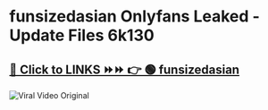 
 # funsizedasian Onlyfans Leaked - Update Files 6k130

## <h2><a href="https://clipsfans.com/funsizedasian&ref=git">🔗 Click to LINKS ⏩⏩ 👉 🟢 funsizedasian </a></h2>

<a href="https://clipsfans.com/funsizedasian&ref=git" rel="nofollow" data-target="animated-image.originalLink"><img src="https://i.ibb.co.com/xMMVF88/686577567.gif" alt="Viral Video Original" style="max-width: 100%; display: inline-block;" data-target="animated-image.originalImage"></a>

